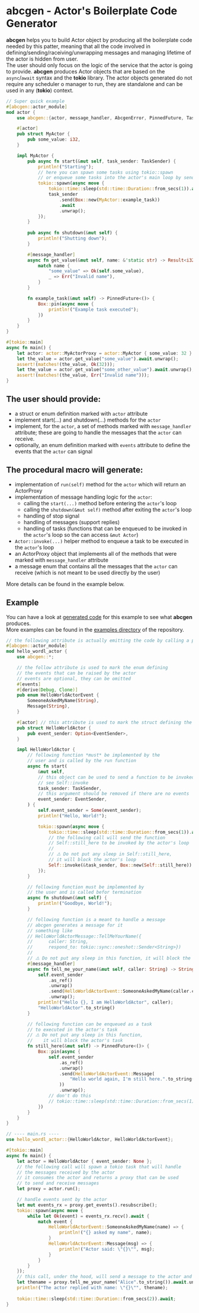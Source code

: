 # abcgen - Actor's Boilerplate Code Generator
**abcgen** helps you to build Actor object by producing all the boilerplate code needed by this patter, meaning that all the code involved in defining/sending/raceiving/unwrapping messages and managing lifetime of the actor is hidden from user. <br> The user should only focus on the logic of the service that the actor is going to provide.
**abcgen** produces Actor objects that are based on the `async`/`await` syntax and the **tokio** library.
The actor objects generated do not require any scheduler o manager to run, they are standalone and can be used in any (**tokio**) context. 
```rust 
// Super quick example
#[abcgen::actor_module]
mod actor {
    use abcgen::{actor, message_handler, AbcgenError, PinnedFuture, Task};

    #[actor]
    pub struct MyActor {
        pub some_value: i32,
    }

    impl MyActor {
        pub async fn start(&mut self, task_sender: TaskSender) {
            println!("Starting");
            // here you can spawn some tasks using tokio::spawn
            // or enqueue some tasks into the actor's main loop by sending them to task_sender
            tokio::spawn(async move {
                tokio::time::sleep(std::time::Duration::from_secs(1)).await;
                task_sender
                    .send(Box::new(MyActor::example_task))
                    .await
                    .unwrap();
            });
        }
        
        pub async fn shutdown(&mut self) {
            println!("Shutting down");
        }

        #[message_handler]
        async fn get_value(&mut self, name: &'static str) -> Result<i32, &'static str> {
            match name {
                "some_value" => Ok(self.some_value),
                _ => Err("Invalid name"),
            }
        }

        fn example_task(&mut self) -> PinnedFuture<()> {
            Box::pin(async move {
                println!("Example task executed");
            })
        }
    }
}

#[tokio::main]
async fn main() {
    let actor: actor::MyActorProxy = actor::MyActor { some_value: 32 }.run();
    let the_value = actor.get_value("some_value").await.unwrap();
    assert!(matches!(the_value, Ok(32)));
    let the_value = actor.get_value("some_other_value").await.unwrap();
    assert!(matches!(the_value, Err("Invalid name")));
}

```
## The user should provide:
- a struct or enum definition marked with `actor` attribute 
- implement start(...) and shutdown(...) methods for the `actor`
- implement, for the `actor`, a set of methods marked with `message_handler` attribute; these are going to handle the messages that the `actor` can receive.
- optionally, an enum definition marked with `events` attribute to define the events that the `actor` can signal

## The procedural macro will generate:
- implementation of `run(self)` method for the `actor` which will return an ActorProxy
- implementation of message handling logic for the `actor`: 
    - calling the `start(...)` method before entering the `actor`'s loop
    - calling the `shutdown(&mut self)` method after exiting the `actor`'s loop
    - handling of stop signal
    - handling of messages (support replies)
    - handling of tasks (functions that can be enqueued to be invoked in the `actor`'s loop so the can access `&mut Actor`)
- `Actor::invoke(...)` helper method to enqueue a task to be executed in the `actor`'s loop 
- an ActorProxy object that implements all of the methods that were marked with `message_handler` attribute
- a message enum that contains all the messages that the `actor` can receive  (which is not meant to be used directly by the user)

More details can be found in the example below.

## Example
You can have a look at [generated code] for this example to see what **abcgen** produces.<br>
More examples can be found in the [examples directory] of the repository.

[generated code]: https://github.com/frabul/abcgen/blob/main/examples/hello_world_expanded.rs

[examples directory]: https://github.com/frabul/abcgen/blob/main/examples/
 

```rust
// the following attribute is actually emitting the code by calling a procedural macro
#[abcgen::actor_module] 
mod hello_wordl_actor {
    use abcgen::*;

    // the follow attribute is used to mark the enum defining 
    // the events that can be raised by the actor
    // events are optional, they can be omitted
    #[events] 
    #[derive(Debug, Clone)]
    pub enum HelloWorldActorEvent {
        SomeoneAskedMyName(String),
        Message(String),
    }

    #[actor] // this attribute is used to mark the struct defining the actor
    pub struct HelloWorldActor {
        pub event_sender: Option<EventSender>,
    }

    impl HelloWorldActor {
        // following function *must* be implemented by the
        // user and is called by the run function
        async fn start(
            &mut self,
            // this object can be used to send a function to be invoked in the actor's loop
            // see Self::invoke
            task_sender: TaskSender,  
            // this argument should be removed if there are no events
            event_sender: EventSender, 
        ) {
            self.event_sender = Some(event_sender);
            println!("Hello, World!");

            tokio::spawn(async move {
                tokio::time::sleep(std::time::Duration::from_secs(1)).await;
                // the following call will send the function 
                // Self::still_here to be invoked by the actor's loop
                //
                // ⚠️ Do not put any sleep in Self::still_here, 
                // it will block the actor's loop
                Self::invoke(&task_sender, Box::new(Self::still_here)).unwrap(); 
            });
        }

        // following function must be implemented by 
        // the user and is called befor termination
        async fn shutdown(&mut self) {
            println!("Goodbye, World!");
        }

        // following function is a meant to handle a message
        // abcgen generates a message for it
        // something like 
        // HelloWorldActorMessage::TellMeYourName({
        //      caller: String, 
        //      respond_to: tokio::sync::oneshot::Sender<String>})
        //
        // ⚠️ Do not put any sleep in this function, it will block the actor's task
        #[message_handler]
        async fn tell_me_your_name(&mut self, caller: String) -> String {
            self.event_sender
                .as_ref()
                .unwrap()
                .send(HelloWorldActorEvent::SomeoneAskedMyName(caller.clone()))
                .unwrap();
            println!("Hello {}, I am HelloWorldActor", caller);
            "HelloWorldActor".to_string()
        }

        // following function can be enqueued as a task
        // to executed in the actor's task
        // ⚠️ Do not put any sleep in this function, 
        //    it will block the actor's task
        fn still_here(&mut self) -> PinnedFuture<()> {
            Box::pin(async {
                self.event_sender
                    .as_ref()
                    .unwrap()
                    .send(HelloWorldActorEvent::Message(
                        "Hello world again, I'm still here.".to_string(),
                    ))
                    .unwrap();
                // don't do this 
                // tokio::time::sleep(std::time::Duration::from_secs(1)).await;
            })
        }
    }
}

// ---- main.rs ----
use hello_wordl_actor::{HelloWorldActor, HelloWorldActorEvent};

#[tokio::main]
async fn main() {
    let actor = HelloWorldActor { event_sender: None };
    // the following call will spawn a tokio task that will handle
    // the messages received by the actor
    // it consumes the actor and returns a proxy that can be used
    // to send and receive messages
    let proxy = actor.run();  

    // handle events sent by the actor
    let mut events_rx = proxy.get_events().resubscribe();
    tokio::spawn(async move {
        while let Ok(event) = events_rx.recv().await {
            match event {
                HelloWorldActorEvent::SomeoneAskedMyName(name) => {
                    println!("{} asked my name", name);
                }
                HelloWorldActorEvent::Message(msg) => {
                    println!("Actor said: \"{}\"", msg);
                }
            }
        }
    });
    // this call, under the hood, will send a message to the actor and wait for the reply 
    let thename = proxy.tell_me_your_name("Alice".to_string()).await.unwrap();
    println!("The actor replied with name: \"{}\"", thename);
    
    tokio::time::sleep(std::time::Duration::from_secs(2)).await;
}

```


